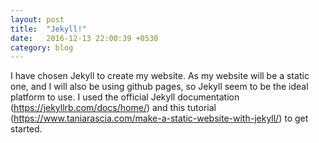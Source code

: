 ```yaml
---
layout: post
title:  "Jekyll!"
date:   2016-12-13 22:00:39 +0530
category: blog
---
```


I have chosen Jekyll to create my website. As my website will be a static one, and I will also be using github pages, so Jekyll seem to be the ideal platform to use.
I used the official Jekyll documentation (https://jekyllrb.com/docs/home/) and this tutorial (https://www.taniarascia.com/make-a-static-website-with-jekyll/) to get started.
